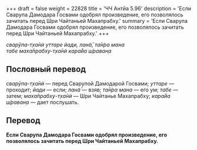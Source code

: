 +++
draft = false
weight = 22828
title = 'ЧЧ Антйа 5.96'
description = 'Если Сварупа Дамодара Госвами одобрял произведение, его позволялось зачитать перед Шри Чайтаньей Махапрабху.'
summary = 'Если Сварупа Дамодара Госвами одобрял произведение, его позволялось зачитать перед Шри Чайтаньей Махапрабху.'
+++

_сварӯпа-т̣ха̄н̃и уттаре йади, лан̃а̄, та̄н̇ра мана  
табе маха̄прабху-т̣ха̄н̃и кара̄йа ш́раван̣а_

## Пословный перевод

_сварӯпа_\-_т̣ха̄н̃и_ — перед Сварупой Дамодарой Госвами; _уттаре_ — проходит; _йади_ — если; _лан̃а̄_ — взяв; _та̄н̇ра_ _мана_ — его ум; _табе_ — затем; _маха̄прабху_\-_т̣ха̄н̃и_ — Шри Чайтанье Махапрабху; _кара̄йа_ _ш́раван̣а_ — дает послушать.

## Перевод

**Если Сварупа Дамодара Госвами одобрял произведение, его позволялось зачитать перед Шри Чайтаньей Махапрабху.**
